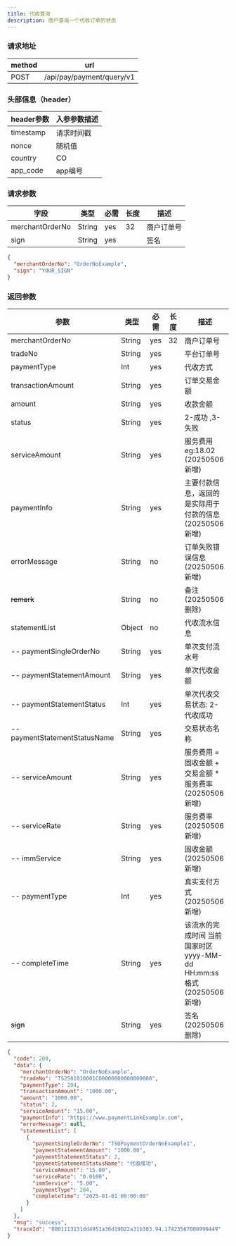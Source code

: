 ```yaml
---
title: 代收查询
description: 商户查询一个代收订单的状态
---
```


### 请求地址

| method | url                       |
| ------ | ------------------------- |
| POST   | /api/pay/payment/query/v1 |

### 头部信息（header）

| header参数                  | 入参参数描述 |
|---------------------------|--------|
| timestamp                 | 请求时间戳  |
| nonce                     | 随机值    |
| country                   | CO |
| app_code                  | app编号  |

### 请求参数

| 字段            | 类型   | 必需 | 长度 | 描述       |
| --------------- | ------ | ---- | ---- | ---------- |
| merchantOrderNo | String | yes  | 32   | 商户订单号 |
| sign            | String | yes  |      | 签名       |

```json title=请求示例
{
  "merchantOrderNo": "OrderNoExample",
  "sign": "YOUR_SIGN"
}
```

### 返回参数

| 参数                            | 类型     | 必需 | 长度 | 描述                                            |
|-------------------------------|--------| ---- |---|-----------------------------------------------|
| merchantOrderNo               | String | yes  | 32 | 商户订单号                                         |
| tradeNo                       | String | yes  |   | 平台订单号                                         |
| paymentType                   | Int    | yes  |   | 代收方式        |
| transactionAmount             | String | yes  |   | 订单交易金额                                        |
| amount                        | String | yes  |   | 收款金额                                          |
| status                        | String | yes  |   | 2-成功 ,3-失败                   |
| serviceAmount                 | String | yes  |     | 服务费用  eg:18.02    (20250506新增)                |
| paymentInfo                   | String | yes  |     | 主要付款信息，返回的是实际用于付款的信息     (20250506新增)         |
| errorMessage                  | String | no  |      | 订单失败错误信息       (20250506新增)                   |
| ~~remark~~                        | String | no   |   | 备注     (20250506删除)                           |
| statementList                 | Object | no   |   | 代收流水信息                                        |
| -- paymentSingleOrderNo       | String | yes  |   | 单次支付流水号                                       |
| -- paymentStatementAmount     | String | yes  |   | 单次代收金额                                        |
| -- paymentStatementStatus     | Int    | yes  |   | 单次代收交易状态: 2-代收成功                              |
| -- paymentStatementStatusName | String | yes  |   | 交易状态名称                                        |
| -- serviceAmount              | String | yes  |     | 服务费用  =  固收金额 +  交易金额 * 服务费率      (20250506新增) |
| -- serviceRate                | String | yes  |     | 服务费率    (20250506新增)                          |
| -- immService                 | String | yes  |     | 固收金额    (20250506新增)                          |
| -- paymentType                | Int    | yes  |     | 真实支付方式  (20250506新增)                          |
| -- completeTime               | String    | yes  |     | 该流水的完成时间 当前国家时区 yyyy-MM-dd HH:mm:ss格式  (20250506新增) |
| ~~sign~~          | String | yes  |     | 签名             (20250506删除)                   |
```json title=返回示例
{
  "code": 200,
  "data": {
    "merchantOrderNo": "OrderNoExample",
    "tradeNo": "TS2501010001CO0000000000000000",
    "paymentType": 204,
    "transactionAmount": "1000.00",
    "amount": "1000.00",
    "status": 2,
    "serviceAmount": "15.00",
    "paymentInfo": "https://www.paymentLinkExample.com",
    "errorMessage": null,
    "statementList": [
      {
        "paymentSingleOrderNo": "TSOPaymentOrderNoExample1",
        "paymentStatementAmount": "1000.00",
        "paymentStatementStatus": 2,
        "paymentStatementStatusName": "代收成功",
        "serviceAmount": "15.00",
        "serviceRate": "0.0100",
        "immService": "5.00",
        "paymentType": 204,
        "completeTime": "2025-01-01 00:00:00"
      }
    ]
  },
  "msg": "success",
  "traceId": "0801113131dd4951a36d19022a31b303.94.17423567008990449"
}
```
